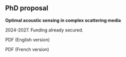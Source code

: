 <h2> PhD proposal </h2>

<p> 
<b> Optimal acoustic sensing in complex scattering media </b>
</p> 

<p> 
2024-2027. Funding already secured.
</p> 

<p> 
PDF (English version)
</p> 

<p> 
PDF (French version)
</p> 

